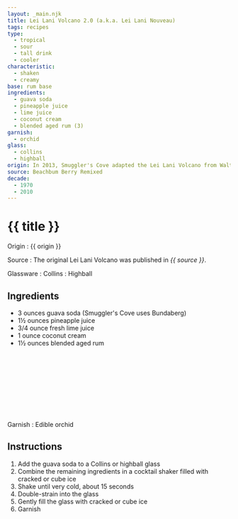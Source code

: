 ```yaml
---
layout: _main.njk
title: Lei Lani Volcano 2.0 (a.k.a. Lei Lani Nouveau)
tags: recipes
type:
  - tropical
  - sour
  - tall drink
  - cooler
characteristic:
  - shaken
  - creamy
base: rum base
ingredients:
  - guava soda
  - pineapple juice
  - lime juice
  - coconut cream
  - blended aged rum (3)
garnish:
  - orchid
glass:
  - collins
  - highball
origin: In 2013, Smuggler's Cove adapted the Lei Lani Volcano from Walt Disney World. The original circa 1970s drink called for coconut rum and guava nectar.
source: Beachbum Berry Remixed
decade:
  - 1970
  - 2010
---
```


<!-- markdownlint-disable MD025 -->
# {{ title }}
<!-- markdownlint-disable MD025 -->

Origin
  : {{ origin }}

Source
  : The original Lei Lani Volcano was published in <cite>{{ source }}</cite>.

Glassware
  : Collins
  : Highball

## Ingredients

- 3 ounces guava soda (Smuggler's Cove uses Bundaberg)
- 1&frac12; ounces pineapple juice
- 3/4 ounce fresh lime juice
- 1 ounce coconut cream
- 1&frac12; ounces blended aged rum<icon-l space="1em" class="bigger" label="(3)"><span class="with-icon"><svg class="icon"><use href="/assets/images/icons/circle-3.svg#circle-3"></use></svg></span></icon-l>

Garnish
  : Edible orchid

## Instructions

1. Add the guava soda to a Collins or highball glass
2. Combine the remaining ingredients in a cocktail shaker filled with cracked or cube ice
3. Shake until very cold, about 15 seconds
4. Double-strain into the glass
5. Gently fill the glass with cracked or cube ice
6. Garnish
